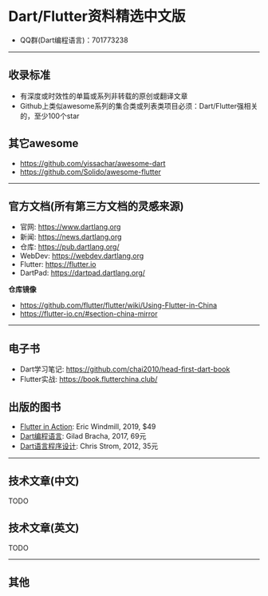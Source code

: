 # Dart/Flutter资料精选中文版

- QQ群(Dart编程语言)：701773238

----

## 收录标准

- 有深度或时效性的单篇或系列非转载的原创或翻译文章
- Github上类似awesome系列的集合类或列表类项目必须：Dart/Flutter强相关的，至少100个star

## 其它awesome

- https://github.com/yissachar/awesome-dart
- https://github.com/Solido/awesome-flutter

----

## 官方文档(所有第三方文档的灵感来源)

- 官网: https://www.dartlang.org
- 新闻: https://news.dartlang.org
- 仓库: https://pub.dartlang.org/
- WebDev: https://webdev.dartlang.org
- Flutter: https://flutter.io
- DartPad: https://dartpad.dartlang.org/

**仓库镜像**

- https://github.com/flutter/flutter/wiki/Using-Flutter-in-China
- https://flutter-io.cn/#section-china-mirror

----

## 电子书

- Dart学习笔记: https://github.com/chai2010/head-first-dart-book
- Flutter实战: https://book.flutterchina.club/

## 出版的图书

- [Flutter in Action](https://www.manning.com/books/flutter-in-action): Eric Windmill, 2019, $49
- [Dart编程语言](http://product.china-pub.com/6027729): Gilad Bracha, 2017, 69元
- [Dart语言程序设计](http://product.china-pub.com/3021756): Chris Strom, 2012, 35元

-----

## 技术文章(中文)

TODO

## 技术文章(英文)

TODO

-----

## 其他
